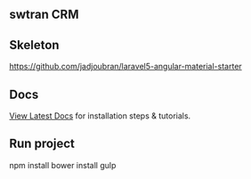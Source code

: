 ## swtran CRM
## Skeleton 
https://github.com/jadjoubran/laravel5-angular-material-starter

## Docs

[View Latest Docs](http://laravel-angular.readme.io/) for installation steps & tutorials.

## Run project
npm install
bower install
gulp